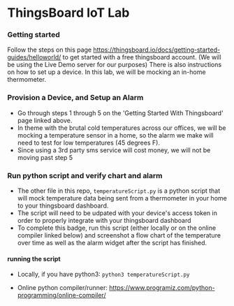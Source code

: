 # ThingsBoard IoT Lab
### Getting started
Follow the steps on this page https://thingsboard.io/docs/getting-started-guides/helloworld/ to get started with a free thingsboard account. (We will be using the Live Demo server for our purposes)
There is also instructions on how to set up a device. In this lab, we will be mocking an in-home thermometer.

### Provision a Device, and Setup an Alarm
* Go through steps 1 through 5 on the 'Getting Started With Thingsboard' page linked above.
* In theme with the brutal cold temperatures across our offices, we will be mocking a temperature sensor in a home, so the alarm we make will need to test for low temperatures (45 degrees F).
* Since using a 3rd party sms service will cost money, we will not be moving past step 5

### Run python script and verify chart and alarm
* The other file in this repo, `temperatureScript.py` is a python script that will mock temperature data being sent from a thermometer in your home to your thingsboard dashboard.
* The script will need to be udpated with your device's access token in order to properly integrate with your thingsboard dashboard
* To complete this badge, run this script (either locally or on the online compiler linked below) and screenshot a flow chart of the temperature over time as well as the alarm widget after the script has finished.

#### running the script
* Locally, if you have python3: `python3 temperatureScript.py`

* Online python compiler/runner: https://www.programiz.com/python-programming/online-compiler/

